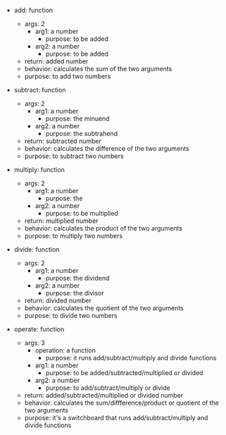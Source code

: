* add: function
  *  args: 2
       * arg1: a number
           * purpose: to be added
       * arg2: a number
           * purpose: to be added
   * return: added number      
   * behavior: calculates the sum of the two arguments
   * purpose: to add two numbers

* subtract: function
  *  args: 2
       * arg1: a number
           * purpose: the minuend
       * arg2: a number
           * purpose: the subtrahend
   * return: subtracted number      
   * behavior: calculates the difference of the two arguments
   * purpose: to subtract two numbers

* multiply: function
  *  args: 2
       * arg1: a number
           * purpose: the 
       * arg2: a number
           * purpose: to be multiplied
   * return: multiplied number      
   * behavior: calculates the product of the two arguments
   * purpose: to multiply two numbers

* divide: function
  *  args: 2
       * arg1: a number
           * purpose: the dividend
       * arg2: a number
           * purpose: the divisor
   * return: divided number      
   * behavior: calculates the quotient of the two arguments
   * purpose: to divide two numbers


* operate: function
  *  args: 3
       * operation: a function
           * purpose: it runs add/subtract/multiply and divide functions
       * arg1: a number
           * purpose: to be added/subtracted/multiplied or divided
       * arg2: a number
           * purpose: to add/subtract/multiply or divide
   * return: added/subtracted/multiplied or divided number      
   * behavior: calculates the sum/diffference/product or quotient of the two arguments
   * purpose: it's a switchboard that runs add/subtract/multiply and divide functions